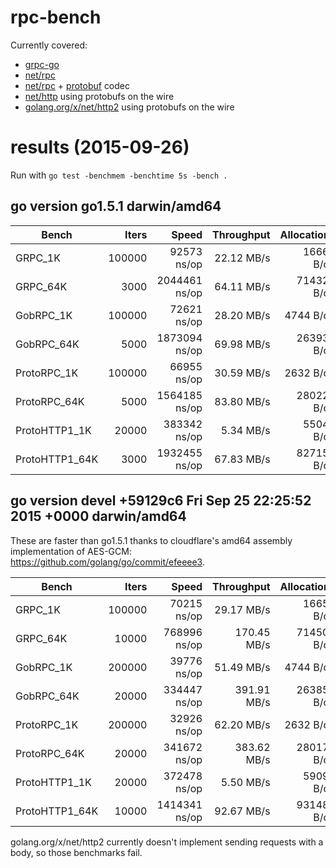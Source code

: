 rpc-bench
=========

Currently covered:
- [grpc-go](https://github.com/grpc/grpc-go)
- [net/rpc](http://godoc.org/net/rpc)
- [net/rpc](http://godoc.org/net/rpc) + [protobuf](https://github.com/golang/protobuf) codec
- [net/http](http://godoc.org/net/http) using protobufs on the wire
- [golang.org/x/net/http2](https://godoc.org/golang.org/x/net/http2) using protobufs on the wire

results (2015-09-26)
====================
Run with `go test -benchmem -benchtime 5s -bench .`

## go version go1.5.1 darwin/amd64

| Bench          | Iters  | Speed         | Throughput | Allocations | Allocations   |
|----------------|-------:|--------------:|-----------:|------------:|--------------:|
| GRPC_1K        | 100000 |   92573 ns/op | 22.12 MB/s |  16661 B/op | 114 allocs/op |
| GRPC_64K       |   3000 | 2044461 ns/op | 64.11 MB/s | 714326 B/op | 349 allocs/op |
| GobRPC_1K      | 100000 |   72621 ns/op | 28.20 MB/s |   4744 B/op |  33 allocs/op |
| GobRPC_64K     |   5000 | 1873094 ns/op | 69.98 MB/s | 263934 B/op |  97 allocs/op |
| ProtoRPC_1K    | 100000 |   66955 ns/op | 30.59 MB/s |   2632 B/op |  27 allocs/op |
| ProtoRPC_64K   |   5000 | 1564185 ns/op | 83.80 MB/s | 280220 B/op |  93 allocs/op |
| ProtoHTTP1_1K  |  20000 |  383342 ns/op |  5.34 MB/s |  55044 B/op | 416 allocs/op |
| ProtoHTTP1_64K |   3000 | 1932455 ns/op | 67.83 MB/s | 827150 B/op | 377 allocs/op |

## go version devel +59129c6 Fri Sep 25 22:25:52 2015 +0000 darwin/amd64

These are faster than go1.5.1 thanks to cloudflare's amd64 assembly implementation of
AES-GCM: https://github.com/golang/go/commit/efeeee3.

| Bench          | Iters  | Speed         | Throughput  | Allocations | Allocations    |
|----------------|-------:|--------------:|------------:|------------:|---------------:|
| GRPC_1K        | 100000 |   70215 ns/op |  29.17 MB/s |  16658 B/op |  114 allocs/op |
| GRPC_64K       |  10000 |  768996 ns/op | 170.45 MB/s | 714502 B/op |  357 allocs/op |
| GobRPC_1K      | 200000 |   39776 ns/op |  51.49 MB/s |   4744 B/op |   33 allocs/op |
| GobRPC_64K     |  20000 |  334447 ns/op | 391.91 MB/s | 263858 B/op |   97 allocs/op |
| ProtoRPC_1K    | 200000 |   32926 ns/op |  62.20 MB/s |   2632 B/op |   27 allocs/op |
| ProtoRPC_64K   |  20000 |  341672 ns/op | 383.62 MB/s | 280175 B/op |   93 allocs/op |
| ProtoHTTP1_1K  |  20000 |  372478 ns/op |   5.50 MB/s |  59098 B/op |  448 allocs/op |
| ProtoHTTP1_64K |  10000 | 1414341 ns/op |  92.67 MB/s | 931481 B/op | 1091 allocs/op |

golang.org/x/net/http2 currently doesn't implement sending requests with a body, so those benchmarks fail.
